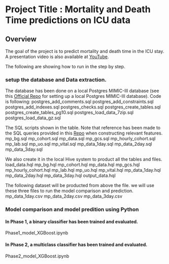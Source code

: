 # Project Title : Mortality and Death Time predictions on ICU data

## Overview
The goal of the project is to predict mortality and death time in the ICU stay. 
A presentation video is also available at [YouTube](https://youtu.be/p9tSuyqjmdY).

The following are showing how to run in the step by step. 


### setup the database and Data extraction.
The database has been done on a local Postgres MIMIC-III database 
(see this [Official Repo](https://github.com/MIT-LCP/mimic-code/tree/master/buildmimic/postgres) for setting up a local Postgres MIMIC-III database). 
Code is following:
postgres_add_comments.sql
postgres_add_constraints.sql
postgres_add_indexes.sql
postgres_checks.sql
postgres_create_tables.sql
postgres_create_tables_pg10.sql
postgres_load_data_7zip.sql
postgres_load_data_gz.sql


The SQL scripts shown in the table. Note that reference has been made to the SQL queries 
provided in this [Repo](https://github.com/alistairewj/mortality-prediction/tree/master/queries) when constructing relevant features.
mp_bg.sql
mp_cohort.sql
mp_data.sql
mp_gcs.sql
mp_hourly_cohort.sql
mp_lab.sql
mp_uo.sql
mp_vital.sql
mp_data_1day.sql
mp_data_2day.sql
mp_data_3day.sql

We also create it in the local Hive system to product all the tables and files.
load_data.hql
mp_bg.hql
mp_cohort.hql
mp_data.hql
mp_gcs.hql
mp_hourly_cohort.hql
mp_lab.hql
mp_uo.hql
mp_vital.hql
mp_data_1day.hql
mp_data_2day.hql
mp_data_3day.hql
output_data.hql

The following dataset will be producted from above the file. we will use these three files to run the model comparison and prediction.
mp_data_1day.csv
mp_data_2day.csv
mp_data_3day.csv

### Model comparison and model predition using Python

#### In Phase 1, a binary classifier has been trained and evaluated.
Phase1_model_XGBoost.ipynb

#### In Phase 2, a multiclass classifier has been trained and evaluated. 
Phase2_model_XGBoost.ipynb

